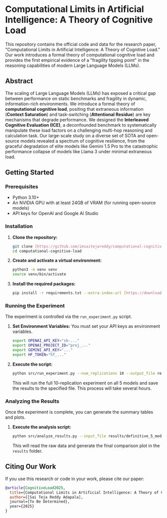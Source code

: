 # Computational Limits in Artificial Intelligence: A Theory of Cognitive Load

This repository contains the official code and data for the research paper, "Computational Limits in Artificial Intelligence: A Theory of Cognitive Load." Our work introduces a formal theory of computational cognitive load and provides the first empirical evidence of a "fragility tipping point" in the reasoning capabilities of modern Large Language Models (LLMs).

## Abstract

The scaling of Large Language Models (LLMs) has exposed a critical gap between performance on static benchmarks and fragility in dynamic, information-rich environments. We introduce a formal theory of **computational cognitive load**, positing that extraneous information (**Context Saturation**) and task-switching (**Attentional Residue**) are key mechanisms that degrade performance. We designed the **Interleaved Cognitive Evaluation (ICE)**, a deconfounded benchmark to systematically manipulate these load factors on a challenging multi-hop reasoning and calculation task. Our large-scale study on a diverse set of SOTA and open-source models revealed a spectrum of cognitive resilience, from the graceful degradation of elite models like Gemini 1.5 Pro to the catastrophic performance collapse of models like Llama 3 under minimal extraneous load.

## Getting Started

### Prerequisites
- Python 3.10+
- An NVIDIA GPU with at least 24GB of VRAM (for running open-source models)
- API keys for OpenAI and Google AI Studio

### Installation

1.  **Clone the repository:**
    ```bash
    git clone [https://github.com/imsaitejareddy/computational-cognitive-load.git](https://github.com/imsaitejareddy/computational-cognitive-load.git)
    cd computational-cognitive-load
    ```

2.  **Create and activate a virtual environment:**
    ```bash
    python3 -m venv venv
    source venv/bin/activate
    ```

3.  **Install the required packages:**
    ```bash
    pip install -r requirements.txt --extra-index-url [https://download.pytorch.org/whl/cu118](https://download.pytorch.org/whl/cu118)
    ```

### Running the Experiment

The experiment is controlled via the `run_experiment.py` script.

1.  **Set Environment Variables:** You must set your API keys as environment variables.
    ```bash
    export OPENAI_API_KEY="sk-..."
    export OPENAI_PROJECT_ID="proj_..."
    export GEMINI_API_KEY="..."
    export HF_TOKEN="hf_..."
    ```

2.  **Execute the script:**
    ```bash
    python src/run_experiment.py --num_replications 10 --output_file results/definitive_5_model_results.csv
    ```
    This will run the full 10-replication experiment on all 5 models and save the results to the specified file. This process will take several hours.

### Analyzing the Results

Once the experiment is complete, you can generate the summary tables and plots.

1.  **Execute the analysis script:**
    ```bash
    python src/analyze_results.py --input_file results/definitive_5_model_results.csv --output_plot results/final_plot.png
    ```
    This will read the raw data and generate the final comparison plot in the `results` folder.

## Citing Our Work

If you use this research or code in your work, please cite our paper:
```bibtex
@article{CognitiveLoad2025,
  title={Computational Limits in Artificial Intelligence: A Theory of Cognitive Load},
  author={[Sai Teja Reddy Adapala],
  journal={To Be Determined},
  year={2025}
}
```

